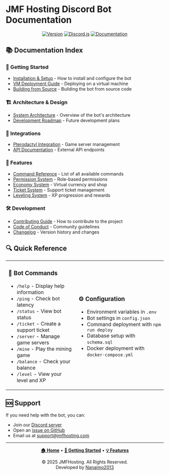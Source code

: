# JMF Hosting Discord Bot Documentation

<div align="center">

[![Version](https://img.shields.io/badge/Version-1.1.1-blue.svg?style=for-the-badge)](https://github.com/Nanaimo2013/Jmf-Bot/releases)
[![Discord.js](https://img.shields.io/badge/discord.js-v14-blue.svg?style=for-the-badge)](https://discord.js.org/)
[![Documentation](https://img.shields.io/badge/Documentation-Comprehensive-green.svg?style=for-the-badge)](https://github.com/Nanaimo2013/Jmf-Bot/docs)

</div>

## 📚 Documentation Index

### 🚀 Getting Started
- [Installation & Setup](DEPLOYMENT.md) - How to install and configure the bot
- [VM Deployment Guide](VM-DEPLOYMENT.md) - Deploying on a virtual machine
- [Building from Source](BUILDING.md) - Building the bot from source code

### 🏗️ Architecture & Design
- [System Architecture](ARCHITECTURE.md) - Overview of the bot's architecture
- [Development Roadmap](development/ROADMAP.md) - Future development plans

### 🔌 Integrations
- [Pterodactyl Integration](PTERODACTYL.md) - Game server management
- [API Documentation](API.md) - External API endpoints

### 🧩 Features
- [Command Reference](COMMANDS.md) - List of all available commands
- [Permission System](PERMISSIONS.md) - Role-based permissions
- [Economy System](ECONOMY.md) - Virtual currency and shop
- [Ticket System](TICKETS.md) - Support ticket management
- [Leveling System](features/leveling.md) - XP progression and rewards

### 🛠️ Development
- [Contributing Guide](../CONTRIBUTING.md) - How to contribute to the project
- [Code of Conduct](../CODE_OF_CONDUCT.md) - Community guidelines
- [Changelog](../CHANGELOG.md) - Version history and changes

## 🔍 Quick Reference

<table>
<tr>
<td>

### 🤖 Bot Commands
- `/help` - Display help information
- `/ping` - Check bot latency
- `/status` - View bot status
- `/ticket` - Create a support ticket
- `/server` - Manage game servers
- `/mine` - Play the mining game
- `/balance` - Check your balance
- `/level` - View your level and XP

</td>
<td>

### ⚙️ Configuration
- Environment variables in `.env`
- Bot settings in `config.json`
- Command deployment with `npm run deploy`
- Database setup with `schema.sql`
- Docker deployment with `docker-compose.yml`

</td>
</tr>
</table>

## 🆘 Support

If you need help with the bot, you can:
- Join our [Discord server](https://discord.gg/qZBWNjuBzy)
- Open an [issue on GitHub](https://github.com/Nanaimo2013/Jmf-Bot/issues)
- Email us at support@jmfhosting.com

---

<div align="center">

**[🏠 Home](../README.md)** •
**[🚀 Getting Started](DEPLOYMENT.md)** •
**[💡 Features](ROADMAP.md)**

© 2025 JMFHosting. All Rights Reserved.  
Developed by [Nanaimo2013](https://github.com/Nanaimo2013)

</div> 